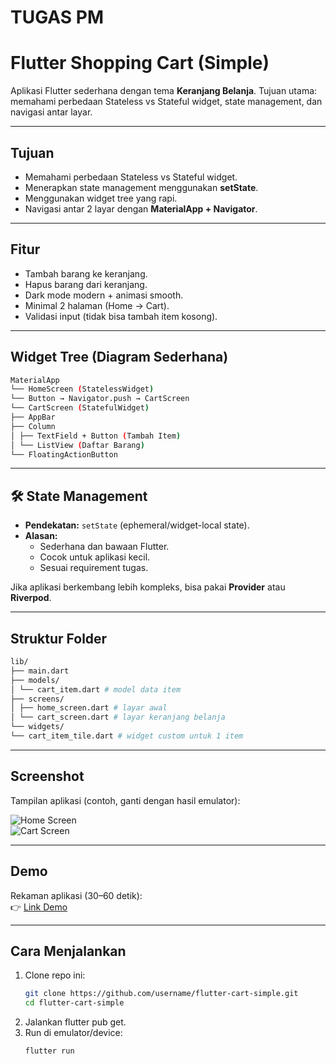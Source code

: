 # TUGAS PM
#  Flutter Shopping Cart (Simple)

Aplikasi Flutter sederhana dengan tema **Keranjang Belanja**.
Tujuan utama: memahami perbedaan Stateless vs Stateful widget, state management, dan navigasi antar layar.

---

##  Tujuan
- Memahami perbedaan Stateless vs Stateful widget.
- Menerapkan state management menggunakan **setState**.
- Menggunakan widget tree yang rapi.
- Navigasi antar 2 layar dengan **MaterialApp + Navigator**.

---

##  Fitur
- Tambah barang ke keranjang.
- Hapus barang dari keranjang.
- Dark mode modern + animasi smooth.
- Minimal 2 halaman (Home → Cart).
- Validasi input (tidak bisa tambah item kosong).

---

##  Widget Tree (Diagram Sederhana)

 ```bash
 MaterialApp
└── HomeScreen (StatelessWidget)
└── Button → Navigator.push → CartScreen
└── CartScreen (StatefulWidget)
├── AppBar
├── Column
│ ├── TextField + Button (Tambah Item)
│ └── ListView (Daftar Barang)
└── FloatingActionButton
 ```


---

## 🛠 State Management
- **Pendekatan:** `setState` (ephemeral/widget-local state).  
- **Alasan:**  
  - Sederhana dan bawaan Flutter.  
  - Cocok untuk aplikasi kecil.  
  - Sesuai requirement tugas.  

Jika aplikasi berkembang lebih kompleks, bisa pakai **Provider** atau **Riverpod**.

---

##  Struktur Folder
```bash
lib/
├── main.dart
├── models/
│ └── cart_item.dart # model data item
├── screens/
│ ├── home_screen.dart # layar awal
│ └── cart_screen.dart # layar keranjang belanja
└── widgets/
└── cart_item_tile.dart # widget custom untuk 1 item
```


---

##  Screenshot
Tampilan aplikasi (contoh, ganti dengan hasil emulator):

![Home Screen](dokumentasi/screenshothome.png)  
![Cart Screen](dokumentasi/Screenshotcart.png)  

---

##  Demo
Rekaman aplikasi (30–60 detik):  
👉 [Link Demo](dokumentasi/ScreenRecord.mp4)  

---

##  Cara Menjalankan
1. Clone repo ini:
   ```bash
   git clone https://github.com/username/flutter-cart-simple.git
   cd flutter-cart-simple
   ```
2. Jalankan flutter pub get.
3. Run di emulator/device:
   ```bash
   flutter run



